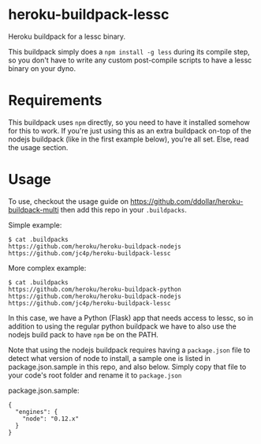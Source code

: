 heroku-buildpack-lessc
=========================

Heroku buildpack for a lessc binary.

This buildpack simply does a `npm install -g less` during its compile step, so you don't have to write any custom post-compile scripts to have a lessc binary on your dyno.


Requirements
============
This buildpack uses `npm` directly, so you need to have it installed somehow for this to work. If you're just using this as an extra buildpack on-top of the nodejs buildpack (like in the first example below), you're all set. Else, read the usage section.

Usage
=====
To use, checkout the usage guide on https://github.com/ddollar/heroku-buildpack-multi then add this repo in your `.buildpacks`.

Simple example:
    
    $ cat .buildpacks
    https://github.com/heroku/heroku-buildpack-nodejs
    https://github.com/jc4p/heroku-buildpack-lessc

More complex example:

    $ cat .buildpacks
    https://github.com/heroku/heroku-buildpack-python
    https://github.com/heroku/heroku-buildpack-nodejs
    https://github.com/jc4p/heroku-buildpack-lessc

In this case, we have a Python (Flask) app that needs access to lessc, so in addition to using the regular python buildpack we have to also use the nodejs build pack to have `npm` be on the PATH.

Note that using the nodejs buildpack requires having a `package.json` file to detect what version of node to install, a sample one is listed in package.json.sample in this repo, and also below. Simply copy that file to your code's root folder and rename it to `package.json`

package.json.sample:

    {
      "engines": {
        "node": "0.12.x"
      }
    }